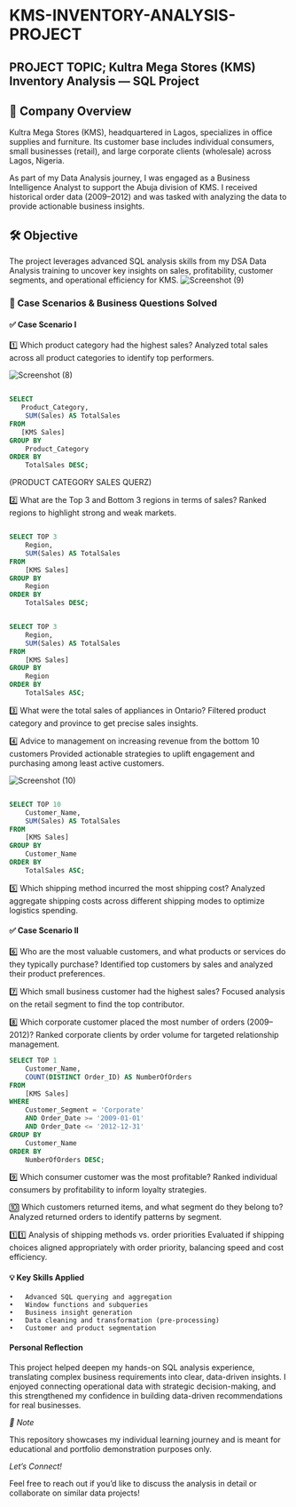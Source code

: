 # KMS-INVENTORY-ANALYSIS-PROJECT

## PROJECT TOPIC; Kultra Mega Stores (KMS) Inventory Analysis — SQL Project

## 🏢 Company Overview

Kultra Mega Stores (KMS), headquartered in Lagos, specializes in office supplies and furniture. Its customer base includes individual consumers, small businesses (retail), and large corporate clients (wholesale) across Lagos, Nigeria.

As part of my Data Analysis journey, I was engaged as a Business Intelligence Analyst to support the Abuja division of KMS. I received historical order data (2009–2012) and was tasked with analyzing the data to provide actionable business insights.

## 🛠 Objective

The project leverages advanced SQL analysis skills from my DSA Data Analysis training to uncover key insights on sales, profitability, customer segments, and operational efficiency for KMS.
![Screenshot (9)](https://github.com/user-attachments/assets/014b3290-3ac4-4d56-a2f6-440fe3fe0702)

### 📄 Case Scenarios & Business Questions Solved

#### ✅ Case Scenario I

1️⃣ Which product category had the highest sales?
Analyzed total sales across all product categories to identify top performers.

![Screenshot (8)](https://github.com/user-attachments/assets/4261a66d-bd76-46fe-a976-6bcb041bf084)
``` SQL

SELECT 
   Product_Category,
    SUM(Sales) AS TotalSales
FROM 
   [KMS Sales]
GROUP BY 
    Product_Category
ORDER BY 
    TotalSales DESC;
```
(PRODUCT CATEGORY SALES QUERZ)


2️⃣ What are the Top 3 and Bottom 3 regions in terms of sales?
Ranked regions to highlight strong and weak markets.

```SQL

SELECT TOP 3
    Region,
    SUM(Sales) AS TotalSales
FROM 
    [KMS Sales]
GROUP BY 
    Region
ORDER BY 
    TotalSales DESC;
```
```SQL

SELECT TOP 3
    Region,
    SUM(Sales) AS TotalSales
FROM 
    [KMS Sales]
GROUP BY 
    Region
ORDER BY 
    TotalSales ASC;
```

3️⃣ What were the total sales of appliances in Ontario?
Filtered product category and province to get precise sales insights.

4️⃣ Advice to management on increasing revenue from the bottom 10 customers
Provided actionable strategies to uplift engagement and purchasing among least active customers.

![Screenshot (10)](https://github.com/user-attachments/assets/2aa77885-2f2a-4849-a1c5-dc2e1f5d8bb5)
``` SQL

SELECT TOP 10
    Customer_Name,
    SUM(Sales) AS TotalSales
FROM 
    [KMS Sales]
GROUP BY 
    Customer_Name
ORDER BY 
    TotalSales ASC;
```

5️⃣ Which shipping method incurred the most shipping cost?
Analyzed aggregate shipping costs across different shipping modes to optimize logistics spending.

#### ✅ Case Scenario II

6️⃣ Who are the most valuable customers, and what products or services do they typically purchase?
Identified top customers by sales and analyzed their product preferences.

7️⃣ Which small business customer had the highest sales?
Focused analysis on the retail segment to find the top contributor.

8️⃣ Which corporate customer placed the most number of orders (2009–2012)?
Ranked corporate clients by order volume for targeted relationship management.



```SQL
SELECT TOP 1
    Customer_Name,
    COUNT(DISTINCT Order_ID) AS NumberOfOrders
FROM 
    [KMS Sales]
WHERE 
    Customer_Segment = 'Corporate'
    AND Order_Date >= '2009-01-01'
    AND Order_Date <= '2012-12-31'
GROUP BY 
    Customer_Name
ORDER BY 
    NumberOfOrders DESC;
```


9️⃣ Which consumer customer was the most profitable?
Ranked individual consumers by profitability to inform loyalty strategies.

🔟 Which customers returned items, and what segment do they belong to?
Analyzed returned orders to identify patterns by segment.

1️⃣1️⃣ Analysis of shipping methods vs. order priorities
Evaluated if shipping choices aligned appropriately with order priority, balancing speed and cost efficiency.

#### 💡 Key Skills Applied
	•	Advanced SQL querying and aggregation
	•	Window functions and subqueries
	•	Business insight generation
	•	Data cleaning and transformation (pre-processing)
	•	Customer and product segmentation

#### Personal Reflection

This project helped deepen my hands-on SQL analysis experience, translating complex business requirements into clear, data-driven insights. I enjoyed connecting operational data with strategic decision-making, and this strengthened my confidence in building data-driven recommendations for real businesses.


*💬 Note*

This repository showcases my individual learning journey and is meant for educational and portfolio demonstration purposes only.

*Let’s Connect!*

Feel free to reach out if you’d like to discuss the analysis in detail or collaborate on similar data projects!
